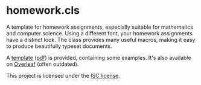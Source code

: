 # homework.cls

A template for homework assignments, especially suitable for mathematics and computer science. Using a different font, your homework assignments have a distinct look. The class provides many useful macros, making it easy to produce beautifully typeset documents.

A [template](main.tex) ([pdf](main.pdf)) is provided, containing some examples. It's also available on [Overleaf](https://www.overleaf.com/latex/templates/gijss-homework-template/xrhhfgqcfbft) (often outdated).

This project is licensed under the [ISC license](LICENSE.txt).
